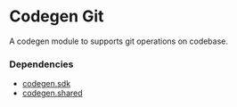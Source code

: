 # Codegen Git

A codegen module to supports git operations on codebase.

### Dependencies

- [codegen.sdk](https://github.com/codegen-sh/graph-sitter/tree/develop/src/codegen/sdk)
- [codegen.shared](https://github.com/codegen-sh/graph-sitter/tree/develop/src/codegen/shared)
